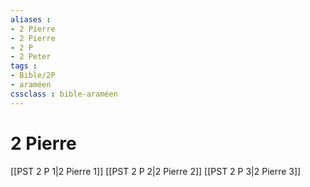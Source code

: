 ```yaml
---
aliases : 
- 2 Pierre
- 2 Pierre
- 2 P
- 2 Peter
tags : 
- Bible/2P
- araméen
cssclass : bible-araméen
---
```


# 2 Pierre

[[PST 2 P 1|2 Pierre 1]]
[[PST 2 P 2|2 Pierre 2]]
[[PST 2 P 3|2 Pierre 3]]
